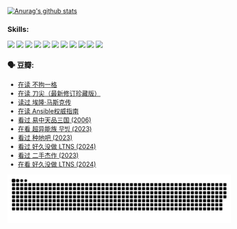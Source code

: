 
[![Anurag's github stats](https://github-readme-stats.vercel.app/api?username=w940853815)](https://github.com/anuraghazra/github-readme-stats)

### Skills:

<code><img height="32" src="https://cdn.jsdelivr.net/npm/simple-icons@v5/icons/python.svg"></code>
<code><img height="32" src="https://cdn.jsdelivr.net/npm/simple-icons@v5/icons/javascript.svg"></code>
<code><img height="32" src="https://cdn.jsdelivr.net/npm/simple-icons@v5/icons/django.svg"></code>
<code><img height="32" src="https://cdn.jsdelivr.net/npm/simple-icons@v5/icons/flask.svg"></code>
<code><img height="32" src="https://cdn.jsdelivr.net/npm/simple-icons@v5/icons/vuetify.svg"></code>
<code><img height="32" src="https://cdn.jsdelivr.net/npm/simple-icons@v5/icons/git.svg"></code>
<code><img height="32" src="https://cdn.jsdelivr.net/npm/simple-icons@v5/icons/docker.svg"></code>
<code><img height="32" src="https://cdn.jsdelivr.net/npm/simple-icons@v5/icons/postgresql.svg"></code>
<code><img height="32" src="https://cdn.jsdelivr.net/npm/simple-icons@v5/icons/elasticsearch.svg"></code>
<code><img height="32" src="https://cdn.jsdelivr.net/npm/simple-icons@v5/icons/macos.svg"></code>
<code><img height="32" src="https://cdn.jsdelivr.net/npm/simple-icons@v5/icons/linux.svg"></code>

### 🗣 豆瓣:

<!-- DOUBAN-ACTIVITIES:START -->
- [在读 不拘一格](https://www.douban.com/people/136069238/status/4541712161/?_i=09979228)
- [在读 刀尖（最新修订珍藏版）](https://www.douban.com/people/136069238/status/4541711339/?_i=09979228)
- [读过 埃隆·马斯克传](https://www.douban.com/people/136069238/status/4541710351/?_i=09979228)
- [在读 Ansible权威指南](https://www.douban.com/people/136069238/status/4539151450/?_i=09979228)
- [看过 易中天品三国‎ (2006)](https://www.douban.com/people/136069238/status/4529910812/?_i=09979228)
- [在看 超异能族 무빙‎ (2023)](https://www.douban.com/people/136069238/status/4527291077/?_i=09979228)
- [看过 种地吧‎ (2023)](https://www.douban.com/people/136069238/status/4527289637/?_i=09979228)
- [看过 好久没做 LTNS‎ (2024)](https://www.douban.com/people/136069238/status/4527289515/?_i=09979228)
- [看过 二手杰作‎ (2023)](https://www.douban.com/people/136069238/status/4522502716/?_i=09979228)
- [在看 好久没做 LTNS‎ (2024)](https://www.douban.com/people/136069238/status/4521969883/?_i=09979228)
<!-- DOUBAN-ACTIVITIES:END -->


![Snake animation](https://raw.githubusercontent.com/w940853815/w940853815/output/github-contribution-grid-snake.svg)

<!--
**w940853815/w940853815** is a ✨ _special_ ✨ repository because its `README.md` (this file) appears on your GitHub profile.

Here are some ideas to get you started:

- 🔭 I’m currently working on ...
- 🌱 I’m currently learning ...
- 👯 I’m looking to collaborate on ...
- 🤔 I’m looking for help with ...
- 💬 Ask me about ...
- 📫 How to reach me: ...
- 😄 Pronouns: ...
- ⚡ Fun fact: ...
-->
